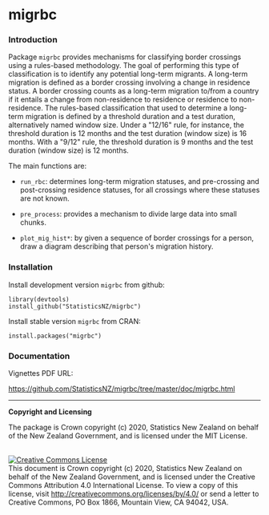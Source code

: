 
# migrbc

### Introduction

Package `migrbc` provides mechanisms for classifying border crossings using a rules-based methodology. The goal of performing this type of classification is to identify any potential long-term migrants. A long-term migration is defined as a border crossing involving a change in residence status. A border crossing counts as a long-term migration to/from a country if it entails a change from non-residence to residence or residence to non-residence. The rules-based classification that used to determine a long-term migration is defined by a threshold duration and a test duration, alternatively named window size. Under a "12/16" rule, for instance, the threshold duration is 12 months and the test duration (window size) is 16 months. With a "9/12" rule, the threshold duration is 9 months and the test duration (window size)  is 12 months. 

The main functions are:

* `run_rbc`: determines long-term migration statuses, and pre-crossing and post-crossing residence statuses, for all crossings where these statuses are not known.

* `pre_process`: provides a mechanism to divide large data into small chunks.

* `plot_mig_hist*`: by given a sequence of border crossings for a person, draw a diagram describing that person's migration history.

### Installation

Install development version `migrbc` from github:

```{r, echo = FALSE}
library(devtools)
install_github("StatisticsNZ/migrbc")
```

Install stable version `migrbc` from CRAN: 

```{r, echo = FALSE}
install.packages("migrbc")
```
### Documentation

Vignettes PDF URL:

https://github.com/StatisticsNZ/migrbc/tree/master/doc/migrbc.html


---
__Copyright and Licensing__

The package is Crown copyright (c) 2020, Statistics New Zealand on behalf of the New Zealand Government, and is licensed under the MIT License.

<br /><a rel="license" href="http://creativecommons.org/licenses/by/4.0/"><img alt="Creative Commons License" style="border-width:0" src="https://i.creativecommons.org/l/by/4.0/88x31.png" /></a><br />This document is Crown copyright (c) 2020, Statistics New Zealand on behalf of the New Zealand Government, and is licensed under the Creative Commons Attribution 4.0 International License. To view a copy of this license, visit http://creativecommons.org/licenses/by/4.0/ or send a letter to Creative Commons, PO Box 1866, Mountain View, CA 94042, USA.
